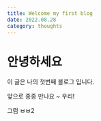 ```yaml
---
title: Welcome my first blog
date: 2022.08.28
category: thoughts
---
```


# 안녕하세요

이 글은 나의 첫번째 블로그 입니다.

앞으로 종종 만나요 ~ 우리!

그럼 ㅂㅂ2
